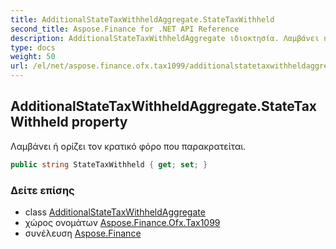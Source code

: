 ```yaml
---
title: AdditionalStateTaxWithheldAggregate.StateTaxWithheld
second_title: Aspose.Finance for .NET API Reference
description: AdditionalStateTaxWithheldAggregate ιδιοκτησία. Λαμβάνει ή ορίζει τον κρατικό φόρο που παρακρατείται.
type: docs
weight: 50
url: /el/net/aspose.finance.ofx.tax1099/additionalstatetaxwithheldaggregate/statetaxwithheld/
---
```

## AdditionalStateTaxWithheldAggregate.StateTaxWithheld property

Λαμβάνει ή ορίζει τον κρατικό φόρο που παρακρατείται.

```csharp
public string StateTaxWithheld { get; set; }
```

### Δείτε επίσης

* class [AdditionalStateTaxWithheldAggregate](../)
* χώρος ονομάτων [Aspose.Finance.Ofx.Tax1099](../../additionalstatetaxwithheldaggregate/)
* συνέλευση [Aspose.Finance](../../../)


